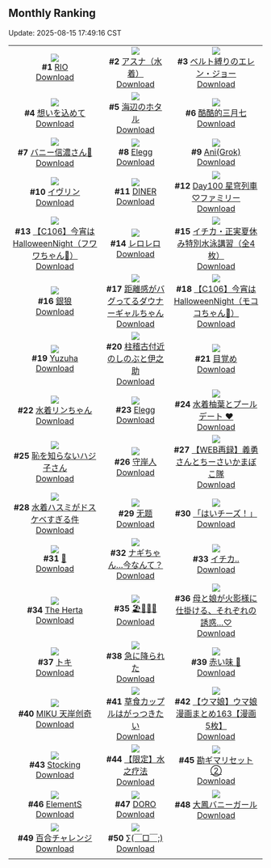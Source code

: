 ## Monthly Ranking
Update: 2025-08-15 17:49:16 CST

|      |      |      |
| :----: | :----: | :----: |
| ![](https://i.pixiv.re/c/240x480/img-master/img/2025/07/18/00/00/18/132810920_p0_master1200.jpg)<br>**#1** [RIO](https://www.pixiv.net/artworks/132810920)<br>[Download](https://i.pixiv.re/img-original/img/2025/07/18/00/00/18/132810920_p0.png) | ![](https://i.pixiv.re/c/240x480/img-master/img/2025/07/18/18/30/04/132832784_p0_master1200.jpg)<br>**#2** [アスナ（水着）](https://www.pixiv.net/artworks/132832784)<br>[Download](https://i.pixiv.re/img-original/img/2025/07/18/18/30/04/132832784_p0.jpg) | ![](https://i.pixiv.re/c/240x480/img-master/img/2025/07/18/00/00/04/132810803_p0_master1200.jpg)<br>**#3** [ベルト縛りのエレン・ジョー](https://www.pixiv.net/artworks/132810803)<br>[Download](https://i.pixiv.re/img-original/img/2025/07/18/00/00/04/132810803_p0.png) |
| ![](https://i.pixiv.re/c/240x480/img-master/img/2025/07/16/00/00/15/132740037_p0_master1200.jpg)<br>**#4** [想いを込めて](https://www.pixiv.net/artworks/132740037)<br>[Download](https://i.pixiv.re/img-original/img/2025/07/16/00/00/15/132740037_p0.jpg) | ![](https://i.pixiv.re/c/240x480/img-master/img/2025/07/18/18/46/34/132833274_p0_master1200.jpg)<br>**#5** [海辺のホタル](https://www.pixiv.net/artworks/132833274)<br>[Download](https://i.pixiv.re/img-original/img/2025/07/18/18/46/34/132833274_p0.jpg) | ![](https://i.pixiv.re/c/240x480/img-master/img/2025/07/17/02/01/11/132780553_p0_master1200.jpg)<br>**#6** [酷酷的三月七](https://www.pixiv.net/artworks/132780553)<br>[Download](https://i.pixiv.re/img-original/img/2025/07/17/02/01/11/132780553_p0.jpg) |
| ![](https://i.pixiv.re/c/240x480/img-master/img/2025/07/18/19/05/53/132834028_p0_master1200.jpg)<br>**#7** [バニー信濃さん🐰](https://www.pixiv.net/artworks/132834028)<br>[Download](https://i.pixiv.re/img-original/img/2025/07/18/19/05/53/132834028_p0.png) | ![](https://i.pixiv.re/c/240x480/img-master/img/2025/07/17/12/16/34/132790142_p0_master1200.jpg)<br>**#8** [Elegg](https://www.pixiv.net/artworks/132790142)<br>[Download](https://i.pixiv.re/img-original/img/2025/07/17/12/16/34/132790142_p0.jpg) | ![](https://i.pixiv.re/c/240x480/img-master/img/2025/07/18/21/21/26/132839155_p0_master1200.jpg)<br>**#9** [Ani(Grok)](https://www.pixiv.net/artworks/132839155)<br>[Download](https://i.pixiv.re/img-original/img/2025/07/18/21/21/26/132839155_p0.jpg) |
| ![](https://i.pixiv.re/c/240x480/img-master/img/2025/07/17/16/41/08/132795059_p0_master1200.jpg)<br>**#10** [イヴリン](https://www.pixiv.net/artworks/132795059)<br>[Download](https://i.pixiv.re/img-original/img/2025/07/17/16/41/08/132795059_p0.png) | ![](https://i.pixiv.re/c/240x480/img-master/img/2025/07/19/00/00/14/132845706_p0_master1200.jpg)<br>**#11** [DINER](https://www.pixiv.net/artworks/132845706)<br>[Download](https://i.pixiv.re/img-original/img/2025/07/19/00/00/14/132845706_p0.png) | ![](https://i.pixiv.re/c/240x480/img-master/img/2025/07/18/00/00/09/132810846_p0_master1200.jpg)<br>**#12** [Day100 星穹列車♡ファミリー](https://www.pixiv.net/artworks/132810846)<br>[Download](https://i.pixiv.re/img-original/img/2025/07/18/00/00/09/132810846_p0.jpg) |
| ![](https://i.pixiv.re/c/240x480/img-master/img/2025/07/18/18/00/08/132831699_p0_master1200.jpg)<br>**#13** [【C106】今宵はHalloweenNight（フワワちゃん🩵）](https://www.pixiv.net/artworks/132831699)<br>[Download](https://i.pixiv.re/img-original/img/2025/07/18/18/00/08/132831699_p0.png) | ![](https://i.pixiv.re/c/240x480/img-master/img/2025/07/17/00/00/04/132776215_p0_master1200.jpg)<br>**#14** [レロレロ](https://www.pixiv.net/artworks/132776215)<br>[Download](https://i.pixiv.re/img-original/img/2025/07/17/00/00/04/132776215_p0.png) | ![](https://i.pixiv.re/c/240x480/img-master/img/2025/07/20/08/00/04/132895839_p0_master1200.jpg)<br>**#15** [イチカ・正実夏休み特別水泳講習（全4枚）](https://www.pixiv.net/artworks/132895839)<br>[Download](https://i.pixiv.re/img-original/img/2025/07/20/08/00/04/132895839_p0.jpg) |
| ![](https://i.pixiv.re/c/240x480/img-master/img/2025/07/18/00/00/19/132810929_p0_master1200.jpg)<br>**#16** [銀狼](https://www.pixiv.net/artworks/132810929)<br>[Download](https://i.pixiv.re/img-original/img/2025/07/18/00/00/19/132810929_p0.jpg) | ![](https://i.pixiv.re/c/240x480/img-master/img/2025/07/18/18/47/25/132833308_p0_master1200.jpg)<br>**#17** [距離感がバグってるダウナーギャルちゃん](https://www.pixiv.net/artworks/132833308)<br>[Download](https://i.pixiv.re/img-original/img/2025/07/18/18/47/25/132833308_p0.png) | ![](https://i.pixiv.re/c/240x480/img-master/img/2025/07/18/18/00/03/132831662_p0_master1200.jpg)<br>**#18** [【C106】今宵はHalloweenNight（モココちゃん🩷）](https://www.pixiv.net/artworks/132831662)<br>[Download](https://i.pixiv.re/img-original/img/2025/07/18/18/00/03/132831662_p0.png) |
| ![](https://i.pixiv.re/c/240x480/img-master/img/2025/07/18/16/53/56/132829936_p0_master1200.jpg)<br>**#19** [Yuzuha](https://www.pixiv.net/artworks/132829936)<br>[Download](https://i.pixiv.re/img-original/img/2025/07/18/16/53/56/132829936_p0.png) | ![](https://i.pixiv.re/c/240x480/img-master/img/2025/07/18/18/40/57/132833137_p0_master1200.jpg)<br>**#20** [柱稽古付近のしのぶと伊之助](https://www.pixiv.net/artworks/132833137)<br>[Download](https://i.pixiv.re/img-original/img/2025/07/18/18/40/57/132833137_p0.jpg) | ![](https://i.pixiv.re/c/240x480/img-master/img/2025/07/18/07/30/01/132819722_p0_master1200.jpg)<br>**#21** [目覚め](https://www.pixiv.net/artworks/132819722)<br>[Download](https://i.pixiv.re/img-original/img/2025/07/18/07/30/01/132819722_p0.jpg) |
| ![](https://i.pixiv.re/c/240x480/img-master/img/2025/07/18/19/43/47/132835252_p0_master1200.jpg)<br>**#22** [水着リンちゃん](https://www.pixiv.net/artworks/132835252)<br>[Download](https://i.pixiv.re/img-original/img/2025/07/18/19/43/47/132835252_p0.jpg) | ![](https://i.pixiv.re/c/240x480/img-master/img/2025/07/18/00/00/52/132811074_p0_master1200.jpg)<br>**#23** [Elegg](https://www.pixiv.net/artworks/132811074)<br>[Download](https://i.pixiv.re/img-original/img/2025/07/18/00/00/52/132811074_p0.jpg) | ![](https://i.pixiv.re/c/240x480/img-master/img/2025/07/17/20/35/31/132802398_p0_master1200.jpg)<br>**#24** [水着柚葉とプールデート ❤️](https://www.pixiv.net/artworks/132802398)<br>[Download](https://i.pixiv.re/img-original/img/2025/07/17/20/35/31/132802398_p0.png) |
| ![](https://i.pixiv.re/c/240x480/img-master/img/2025/07/18/16/53/31/132829926_p0_master1200.jpg)<br>**#25** [恥を知らないハジ子さん](https://www.pixiv.net/artworks/132829926)<br>[Download](https://i.pixiv.re/img-original/img/2025/07/18/16/53/31/132829926_p0.png) | ![](https://i.pixiv.re/c/240x480/img-master/img/2025/07/17/18/00/10/132797019_p0_master1200.jpg)<br>**#26** [守岸人](https://www.pixiv.net/artworks/132797019)<br>[Download](https://i.pixiv.re/img-original/img/2025/07/17/18/00/10/132797019_p0.jpg) | ![](https://i.pixiv.re/c/240x480/img-master/img/2025/07/18/19/26/02/132834655_p0_master1200.jpg)<br>**#27** [【WEB再録】義勇さんとちーさいかまぼこ隊](https://www.pixiv.net/artworks/132834655)<br>[Download](https://i.pixiv.re/img-original/img/2025/07/18/19/26/02/132834655_p0.jpg) |
| ![](https://i.pixiv.re/c/240x480/img-master/img/2025/07/20/19/59/10/132915719_p0_master1200.jpg)<br>**#28** [水着ハスミがドスケベすぎる件](https://www.pixiv.net/artworks/132915719)<br>[Download](https://i.pixiv.re/img-original/img/2025/07/20/19/59/10/132915719_p0.jpg) | ![](https://i.pixiv.re/c/240x480/img-master/img/2025/07/16/02/57/10/132745528_p0_master1200.jpg)<br>**#29** [无题](https://www.pixiv.net/artworks/132745528)<br>[Download](https://i.pixiv.re/img-original/img/2025/07/16/02/57/10/132745528_p0.jpg) | ![](https://i.pixiv.re/c/240x480/img-master/img/2025/07/17/00/06/34/132776883_p0_master1200.jpg)<br>**#30** [「はいチーズ！」](https://www.pixiv.net/artworks/132776883)<br>[Download](https://i.pixiv.re/img-original/img/2025/07/17/00/06/34/132776883_p0.png) |
| ![](https://i.pixiv.re/c/240x480/img-master/img/2025/07/16/00/00/16/132740040_p0_master1200.jpg)<br>**#31** [🎥](https://www.pixiv.net/artworks/132740040)<br>[Download](https://i.pixiv.re/img-original/img/2025/07/16/00/00/16/132740040_p0.jpg) | ![](https://i.pixiv.re/c/240x480/img-master/img/2025/07/20/12/01/08/132901345_p0_master1200.jpg)<br>**#32** [ナギちゃん…今なんて？](https://www.pixiv.net/artworks/132901345)<br>[Download](https://i.pixiv.re/img-original/img/2025/07/20/12/01/08/132901345_p0.png) | ![](https://i.pixiv.re/c/240x480/img-master/img/2025/07/19/21/19/41/132877929_p0_master1200.jpg)<br>**#33** [イチカ..](https://www.pixiv.net/artworks/132877929)<br>[Download](https://i.pixiv.re/img-original/img/2025/07/19/21/19/41/132877929_p0.png) |
| ![](https://i.pixiv.re/c/240x480/img-master/img/2025/07/18/15/55/43/132828664_p0_master1200.jpg)<br>**#34** [The Herta](https://www.pixiv.net/artworks/132828664)<br>[Download](https://i.pixiv.re/img-original/img/2025/07/18/15/55/43/132828664_p0.jpg) | ![](https://i.pixiv.re/c/240x480/img-master/img/2025/07/19/00/01/42/132846058_p0_master1200.jpg)<br>**#35** [🏖️🤍🖤💙](https://www.pixiv.net/artworks/132846058)<br>[Download](https://i.pixiv.re/img-original/img/2025/07/19/00/01/42/132846058_p0.jpg) | ![](https://i.pixiv.re/c/240x480/img-master/img/2025/07/18/00/00/26/132810961_p0_master1200.jpg)<br>**#36** [母と娘が火影様に仕掛ける、それぞれの誘惑…♡](https://www.pixiv.net/artworks/132810961)<br>[Download](https://i.pixiv.re/img-original/img/2025/07/18/00/00/26/132810961_p0.png) |
| ![](https://i.pixiv.re/c/240x480/img-master/img/2025/07/18/16/00/03/132828756_p0_master1200.jpg)<br>**#37** [トキ](https://www.pixiv.net/artworks/132828756)<br>[Download](https://i.pixiv.re/img-original/img/2025/07/18/16/00/03/132828756_p0.png) | ![](https://i.pixiv.re/c/240x480/img-master/img/2025/07/17/00/00/05/132776217_p0_master1200.jpg)<br>**#38** [急に降られた](https://www.pixiv.net/artworks/132776217)<br>[Download](https://i.pixiv.re/img-original/img/2025/07/17/00/00/05/132776217_p0.jpg) | ![](https://i.pixiv.re/c/240x480/img-master/img/2025/07/17/08/54/29/132786758_p0_master1200.jpg)<br>**#39** [赤い味 💢](https://www.pixiv.net/artworks/132786758)<br>[Download](https://i.pixiv.re/img-original/img/2025/07/17/08/54/29/132786758_p0.png) |
| ![](https://i.pixiv.re/c/240x480/img-master/img/2025/07/17/00/06/33/132776882_p0_master1200.jpg)<br>**#40** [MIKU 天岸创奇](https://www.pixiv.net/artworks/132776882)<br>[Download](https://i.pixiv.re/img-original/img/2025/07/17/00/06/33/132776882_p0.jpg) | ![](https://i.pixiv.re/c/240x480/img-master/img/2025/07/18/00/52/25/132813136_p0_master1200.jpg)<br>**#41** [草食カップルはがっつきたい](https://www.pixiv.net/artworks/132813136)<br>[Download](https://i.pixiv.re/img-original/img/2025/07/18/00/52/25/132813136_p0.jpg) | ![](https://i.pixiv.re/c/240x480/img-master/img/2025/07/18/00/00/53/132811077_p0_master1200.jpg)<br>**#42** [【ウマ娘】ウマ娘漫画まとめ163【漫画5枚】](https://www.pixiv.net/artworks/132811077)<br>[Download](https://i.pixiv.re/img-original/img/2025/07/18/00/00/53/132811077_p0.jpg) |
| ![](https://i.pixiv.re/c/240x480/img-master/img/2025/07/18/19/02/59/132833934_p0_master1200.jpg)<br>**#43** [Stocking](https://www.pixiv.net/artworks/132833934)<br>[Download](https://i.pixiv.re/img-original/img/2025/07/18/19/02/59/132833934_p0.png) | ![](https://i.pixiv.re/c/240x480/img-master/img/2025/07/18/19/30/06/132834802_p0_master1200.jpg)<br>**#44** [【限定】水之疗法](https://www.pixiv.net/artworks/132834802)<br>[Download](https://i.pixiv.re/img-original/img/2025/07/18/19/30/06/132834802_p0.jpg) | ![](https://i.pixiv.re/c/240x480/img-master/img/2025/07/18/22/51/53/132842849_p0_master1200.jpg)<br>**#45** [勘ギマリセット②](https://www.pixiv.net/artworks/132842849)<br>[Download](https://i.pixiv.re/img-original/img/2025/07/18/22/51/53/132842849_p0.png) |
| ![](https://i.pixiv.re/c/240x480/img-master/img/2025/07/18/12/46/19/132825048_p0_master1200.jpg)<br>**#46** [ElementS](https://www.pixiv.net/artworks/132825048)<br>[Download](https://i.pixiv.re/img-original/img/2025/07/18/12/46/19/132825048_p0.jpg) | ![](https://i.pixiv.re/c/240x480/img-master/img/2025/07/18/00/00/18/132810915_p0_master1200.jpg)<br>**#47** [DORO](https://www.pixiv.net/artworks/132810915)<br>[Download](https://i.pixiv.re/img-original/img/2025/07/18/00/00/18/132810915_p0.jpg) | ![](https://i.pixiv.re/c/240x480/img-master/img/2025/07/16/22/41/41/132772926_p0_master1200.jpg)<br>**#48** [大鳳バニーガール](https://www.pixiv.net/artworks/132772926)<br>[Download](https://i.pixiv.re/img-original/img/2025/07/16/22/41/41/132772926_p0.jpg) |
| ![](https://i.pixiv.re/c/240x480/img-master/img/2025/07/20/00/00/11/132885074_p0_master1200.jpg)<br>**#49** [百合チャレンジ](https://www.pixiv.net/artworks/132885074)<br>[Download](https://i.pixiv.re/img-original/img/2025/07/20/00/00/11/132885074_p0.png) | ![](https://i.pixiv.re/c/240x480/img-master/img/2025/07/20/17/25/11/132878325_p0_master1200.jpg)<br>**#50** [∑(￣□￣;)](https://www.pixiv.net/artworks/132878325)<br>[Download](https://i.pixiv.re/img-original/img/2025/07/20/17/25/11/132878325_p0.jpg) |
|      |
